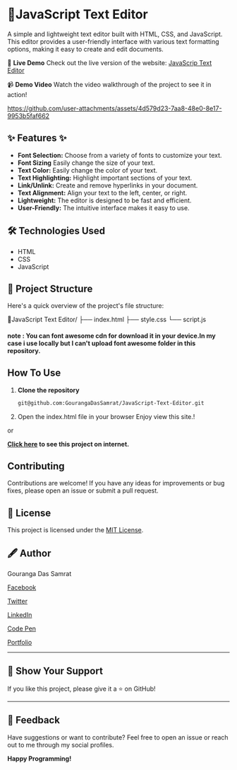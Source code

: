 #  📝JavaScript Text Editor


A simple and lightweight text editor built with HTML, CSS, and JavaScript. This editor provides a user-friendly interface with various text formatting options, making it easy to create and edit documents.

🌟 **Live Demo**
Check out the live version of the website: [JavaScrip Text Editor](https://java-script-text-editor.vercel.app/)

📹 **Demo Video**
Watch the video walkthrough of the project to see it in action!


https://github.com/user-attachments/assets/4d579d23-7aa8-48e0-8e17-9953b5faf662


## ✨ Features ✨

*   **Font Selection:** Choose from a variety of fonts to customize your text.
*   **Font Sizing** Easily change the size of your text.
*   **Text Color:** Easily change the color of your text.
*   **Text Highlighting:** Highlight important sections of your text.
*   **Link/Unlink:** Create and remove hyperlinks in your document.
*   **Text Alignment:** Align your text to the left, center, or right.
*   **Lightweight:** The editor is designed to be fast and efficient.
*   **User-Friendly:** The intuitive interface makes it easy to use.

## ️🛠️ Technologies Used ️

*   HTML
*   CSS
*   JavaScript

## 📂 Project Structure

Here's a quick overview of the project's file structure:

📂JavaScript Text Editor/
├── index.html
├── style.css
└── script.js

#### note : You can font awesome cdn for download it in your device.In my case i use locally but I can't upload font awesome folder in this repository.

## How To Use

1. **Clone the repository**
   ```bash
   git@github.com:GourangaDasSamrat/JavaScript-Text-Editor.git
2. Open the index.html file in your browser
Enjoy view this site.!

or

**[Click here](https://java-script-text-editor.vercel.app/) to see this project on internet.**

##  Contributing

Contributions are welcome! If you have any ideas for improvements or bug fixes, please open an issue or submit a pull request.

## 📰 License

This project is licensed under the [MIT License](https://opensource.org/licenses/MIT).

## 🖋️ Author

Gouranga Das Samrat

[Facebook](https://www.facebook.com/gourangadassamrat)

[Twitter](https://x.com/gouranga_khulna)

[LinkedIn](https://bd.linkedin.com/in/gouranga-das-samrat-330311294)

[Code Pen](https://codepen.io/gouranga-das-samrat)

[Portfolio](https://gourangadassamrat.my.canva.site/)



---

## 🌟 Show Your Support

If you like this project, please give it a ⭐ on GitHub!


---
## 📢 Feedback

Have suggestions or want to contribute? Feel free to open an issue or reach out to me through my social profiles.

**Happy Programming!**
